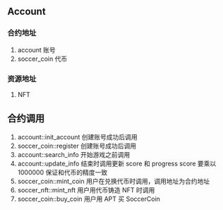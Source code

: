 ## Account

### 合约地址
1. account 账号
2. soccer_coin 代币

### 资源地址
1. NFT


## 合约调用

1. account::init_account
    创建账号成功后调用
2. soccer_coin::register
    创建账号成功后调用
3. account::search_info
    开始游戏之前调用
4. account::update_info
    结束时调用更新 score 和 progress
    score 要乘以1000000 保证和代币的精度一致
5. soccer_coin::mint_coin
    用户在兑换代币时调用，调用地址为合约地址
6. soccer_nft::mint_nft
    用户用代币铸造 NFT 时调用
7. soccer_coin::buy_coin
    用户用 APT 买 SoccerCoin